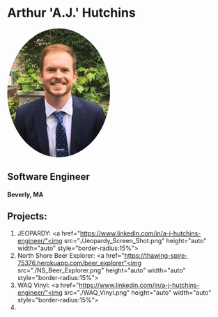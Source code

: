 # Arthur 'A.J.' Hutchins

<a href="https://www.linkedin.com/in/a-j-hutchins-engineer/"><img src="./AJ_Headshot.jpg" height="auto" width="auto" style="border-radius:50%"></a>

## Software Engineer
#### Beverly, MA


## Projects:
1. JEOPARDY: <a href="https://www.linkedin.com/in/a-j-hutchins-engineer/"<img src="./Jeopardy_Screen_Shot.png" height="auto" width="auto" style="border-radius:15%"></a>
2. North Shore Beer Explorer: <a href="https://thawing-spire-75376.herokuapp.com/beer_explorer"<img src="./NS_Beer_Explorer.png" height="auto" width="auto" style="border-radius:15%"></a>
3. WAQ Vinyl: <a href="https://www.linkedin.com/in/a-j-hutchins-engineer/"<img src="./WAQ_Vinyl.png" height="auto" width="auto" style="border-radius:15%"></a>
4. 
